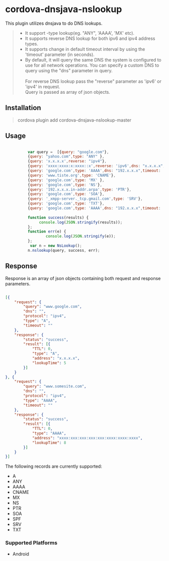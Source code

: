 # cordova-dnsjava-nslookup

This plugin utilizes dnsjava to do DNS lookups. 

> - It support -type lookup(eg. "ANY", 'AAAA', 'MX' etc).<br>
> - It supports reverse DNS lookup for both ipv6 and ipv4 address types.<br>
> - It supports change in default timeout interval by using the 'timeout' parameter (in seconds).<br>
> - By default, it will query the same DNS the system is configured to use for all network operations. You can specify a custom DNS to query using the "dns" parameter in query.<br><br>
For reverse DNS lookup pass the "reverse" parameter as  'ipv6' or 'ipv4' in request.<br>
Query is passed as array of json objects.

## Installation

> cordova plugin add cordova-dnsjava-nslookup-master  

## Usage
```js

          var query =  [{query: "google.com"},
          {query: "yahoo.com",type: "ANY" },
          {query: 'x.x.x.x',reverse: "ipv4"}, 
          {query: 'xxxx:xxxx:x:xxxx::x',reverse: 'ipv6',dns: "x.x.x.x",timeout: '40'},
          {query: 'google.com',type: 'AAAA',dns: "192.x.x.x",timeout: '15' },
          {query: 'www.tiste.org',type: 'CNAME'}, 
          {query: 'google.com',type: 'MX' }, 
          {query: 'google.com',type: 'NS'}, 
          {query: '192.x.x.x.in-addr.arpa',type: 'PTR'}, 
          {query: 'google.com',type: 'SOA'}, 
          {query: '_xmpp-server._tcp.gmail.com',type: 'SRV'},
          {query: 'google.com',type: 'TXT'}, 
          {query: 'google.com',type: 'AAAA',dns: "192.x.x.x",timeout: '15'}];
         
          function success(results) {
               console.log(JSON.stringify(results));
          };
          function err(e) {
                  console.log(JSON.stringify(e));
          };
           var n = new NsLookup();
          n.nslookup(query, success, err);
```
## Response

Response is an array of json objects containing both request and response parameters.

```json

[{
	"request": {
		"query": "www.google.com",
		"dns": "",
		"protocol": "ipv4",
		"type": "A",
		"timeout": ""
	},
	"response": {
		"status": "success",
		"result": [{
			"TTL": 0,
			"type": "A",
			"address": "x.x.x.x",
			"lookupTime": 5
		}]
	}
}, {
	"request": {
		"query": "www.somesite.com",
		"dns": "",
		"protocol": "ipv4",
		"type": "AAAA",
		"timeout": ""
	},
	"response": {
		"status": "success",
		"result": [{
			"TTL": 0,
			"type": "AAAA",
			"address": "xxxx:xxx:xxx:xxx:xxx:xxxx:xxxx:xxxx",
			"lookupTime": 8
		}]
	}
}]

```

The following records are currently supported:

* A
* ANY
* AAAA
* CNAME
* MX
* NS
* PTR
* SOA
* SPF
* SRV
* TXT

### Supported Platforms

- Android
